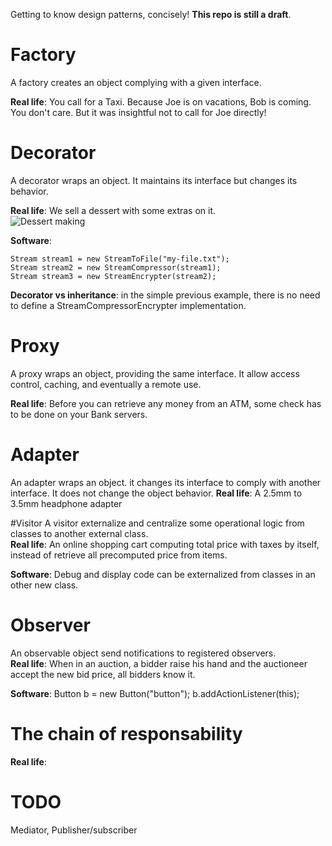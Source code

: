 Getting to know design patterns, concisely! **This repo is still a draft**.

# Factory
A factory creates an object complying with a given interface.

**Real life**: You call for a Taxi. Because Joe is on vacations, Bob is coming. You don't care. But it was insightful not to call for Joe directly!

# Decorator
A decorator wraps an object. It maintains its interface but changes its behavior.

**Real life**: We sell a dessert with some extras on it.  
![Dessert making](img/decorator_dessert_making.png)

**Software**:
```
Stream stream1 = new StreamToFile("my-file.txt");
Stream stream2 = new StreamCompressor(stream1);
Stream stream3 = new StreamEncrypter(stream2);
```
**Decorator vs inheritance**: in the simple previous example, there is no need to define a StreamCompressorEncrypter implementation.

# Proxy
A proxy wraps an object, providing the same interface. It allow access control, caching, and eventually a remote use.

**Real life**: Before you can retrieve any money from an ATM, some check has to be done on your Bank servers.

# Adapter
An adapter wraps an object. it changes its interface to comply with another interface. It does not change the object behavior.
**Real life**: A 2.5mm to 3.5mm headphone adapter

#Visitor
A visitor externalize and centralize some operational logic from classes to another external class.  
**Real life**: An online shopping cart computing total price with taxes by itself, instead of retrieve all precomputed price from items.

**Software**: Debug and display code can be externalized from classes in an other new class.

# Observer
An observable object send notifications to registered observers.  
**Real life**: When in an auction, a bidder raise his hand and the auctioneer accept the new bid price, all bidders know it.

**Software**:
Button b = new Button("button");
b.addActionListener(this);

# The chain of responsability
**Real life**: 

# TODO
Mediator, Publisher/subscriber
